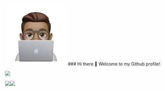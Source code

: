 
<img src = "/resources/Image.png" height ="200" width ="200" img align ="centre">
### Hi there 👋 Welcome to my Github profile!

<a href = "https://www.linkedin.com/in/yogesh-prakash-459958188/"><img src="https://img.icons8.com/fluent/48/000000/linkedin.png"/></a>

<a href = "https://www.instagram.com/yogi__bear__12/"><img align ="left" src="https://img.icons8.com/fluent/48/000000/instagram-new.png"/></a>

<a href = "https://www.instagram.com/ypgrapher_12/"><img align ="left" src="https://img.icons8.com/fluent/48/000000/instagram-new.png"/></a>





